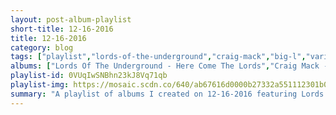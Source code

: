 ```yaml
---
layout: post-album-playlist
short-title: 12-16-2016
title: 12-16-2016
category: blog
tags: ["playlist","lords-of-the-underground","craig-mack","big-l","various-artists","various-artists","various-artists","various-artists"]
albums: ["Lords Of The Underground - Here Come The Lords","Craig Mack - Project: Funk Da World","Big L - Lifestylez Ov Da Poor & Dangerous","Various Artists - The Funky 16 Corners","Various Artists - I Wish","Various Artists - The Best Of Del Tha Funkee Homosapien [The Elektra Years]: The B-Boy Handbook","Various Artists - Let's Get Free"]
playlist-id: 0VUqIwSNBhn23kJ8Vq71qb
playlist-img: https://mosaic.scdn.co/640/ab67616d0000b27332a551112301b05eee3a1eedab67616d0000b2735e4872d092fc6b31aa30cc16ab67616d0000b2739f1f96b2d132b62ef0e3da18ab67616d0000b273f22da4550a4de3cefb5afc0b
summary: "A playlist of albums I created on 12-16-2016 featuring Lords Of The Underground, Craig Mack, Big L, Various Artists, Various Artists, Various Artists, and Various Artists."
---
```

